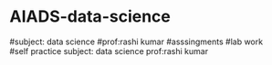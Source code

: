 # AIADS-data-science
#subject: data science 
#prof:rashi kumar
#asssingments 
#lab work  
#self practice subject: data science prof:rashi kumar
